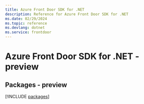 ```yaml
---
title: Azure Front Door SDK for .NET
description: Reference for Azure Front Door SDK for .NET
ms.date: 02/29/2024
ms.topic: reference
ms.devlang: dotnet
ms.service: frontdoor
---
```

# Azure Front Door SDK for .NET - preview
## Packages - preview
[!INCLUDE [packages](front-door-index.md)]
